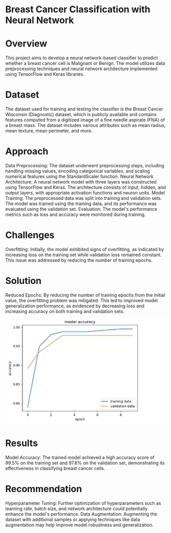 # Breast Cancer Classification with Neural Network

# Overview
This project aims to develop a neural network-based classifier to predict whether a breast cancer cell is Malignant or Benign. The model utilizes data preprocessing techniques and neural network architecture implemented using TensorFlow and Keras libraries.

# Dataset
The dataset used for training and testing the classifier is the Breast Cancer Wisconsin (Diagnostic) dataset, which is publicly available and contains features computed from a digitized image of a fine needle aspirate (FNA) of a breast mass. The dataset includes various attributes such as mean radius, mean texture, mean perimeter, and more.

# Approach
Data Preprocessing: The dataset underwent preprocessing steps, including handling missing values, encoding categorical variables, and scaling numerical features using the StandardScaler function.
Neural Network Architecture: A neural network model with three layers was constructed using TensorFlow and Keras. The architecture consists of input, hidden, and output layers, with appropriate activation functions and neuron units.
Model Training: The preprocessed data was split into training and validation sets. The model was trained using the training data, and its performance was evaluated using the validation set.
Evaluation: The model's performance metrics such as loss and accuracy were monitored during training.

# Challenges
Overfitting: Initially, the model exhibited signs of overfitting, as indicated by increasing loss on the training set while validation loss remained constant. This issue was addressed by reducing the number of training epochs.

# Solution
Reduced Epochs: By reducing the number of training epochs from the initial value, the overfitting problem was mitigated. This led to improved model generalization performance, as evidenced by decreasing loss and increasing accuracy on both training and validation sets.


<img src="breast cancer/Screenshot 2024-04-25 at 10.27.32.png" alt="Model Accuracy Graph">



# Results
Model Accuracy: The trained model achieved a high accuracy score of 99.5% on the training set and 97.8% on the validation set, demonstrating its effectiveness in classifying breast cancer cells.

# Recommendation
Hyperparameter Tuning: Further optimization of hyperparameters such as learning rate, batch size, and network architecture could potentially enhance the model's performance.
Data Augmentation: Augmenting the dataset with additional samples or applying techniques like data augmentation may help improve model robustness and generalization.


